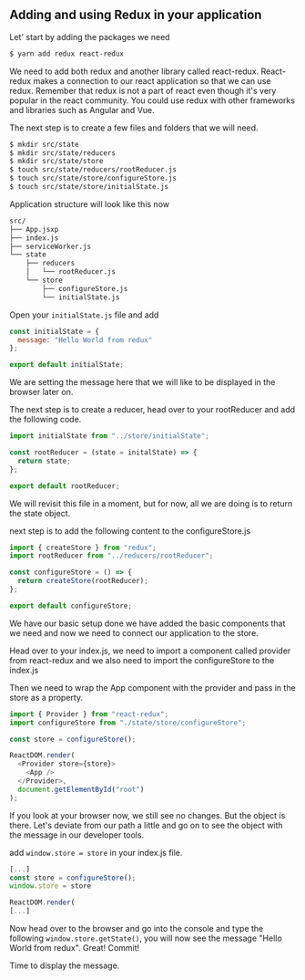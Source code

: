 ## Adding and using Redux in your application

Let' start by adding the packages we need

```bash
$ yarn add redux react-redux
```

We need to add both redux and another library called react-redux. React-redux makes a connection to our react application so that we can use redux. Remember that redux is not a part of react even though it's very popular in the react community. You could use redux with other frameworks and libraries such as Angular and Vue.

The next step is to create a few files and folders that we will need.

```bash
$ mkdir src/state
$ mkdir src/state/reducers
$ mkdir src/state/store
$ touch src/state/reducers/rootReducer.js
$ touch src/state/store/configureStore.js
$ touch src/state/store/initialState.js
```

Application structure will look like this now

```bash
src/
├── App.jsxp
├── index.js
├── serviceWorker.js
└── state
    ├── reducers
    │   └── rootReducer.js
    └── store
        ├── configureStore.js
        └── initialState.js
```

Open your `initialState.js` file and add

```js
const initialState = {
  message: "Hello World from redux"
};

export default initialState;
```

We are setting the message here that we will like to be displayed in the browser later on.

The next step is to create a reducer, head over to your rootReducer and add the following code.

```js
import initialState from "../store/initialState";

const rootReducer = (state = initalState) => {
  return state;
};

export default rootReducer;
```

We will revisit this file in a moment, but for now, all we are doing is to return the state object.

next step is to add the following content to the configureStore.js

```js
import { createStore } from "redux";
import rootReducer from "../reducers/rootReducer";

const configureStore = () => {
  return createStore(rootReducer);
};

export default configureStore;
```

We have our basic setup done we have added the basic components that we need and now we need to connect our application to the store.

Head over to your index.js, we need to import a component called provider from react-redux and we also need to import the configureStore to the index.js

Then we need to wrap the App component with the provider and pass in the store as a property.

```js
import { Provider } from "react-redux";
import configureStore from "./state/store/configureStore";

const store = configureStore();

ReactDOM.render(
  <Provider store={store}>
    <App />
  </Provider>,
  document.getElementById("root")
);
```

If you look at your browser now, we still see no changes. But the object is there. Let's deviate from our path a little and go on to see the object with the message in our developer tools.

add `window.store = store` in your index.js file.

```js
[...]
const store = configureStore();
window.store = store

ReactDOM.render(
[...]
```

Now head over to the browser and go into the console and type the following
`window.store.getState()`, you will now see the message "Hello World from redux". Great! Commit!

Time to display the message.

